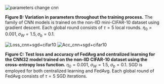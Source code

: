 ![parameters change cnn](https://github.com/user-attachments/assets/89723aee-83f0-4f3f-aea7-d74e6ab1ee35)

**Figure B: Variation in parameters throughout the training process.** The family of CNN models is trained on the non-IID mini-CIFAR-10 dataset using gradient descent. Each global round consists of $\tau=5$ local rounds. $\eta_0 = 0.001, \sigma_W=1.5, \sigma_b = 0.1$.  

![Loss_cnn+sgd+cifar10](https://github.com/user-attachments/assets/897d25ae-7368-49f8-b158-1f360cd78a35) ![Acc_cnn+sgd+cifar10](https://github.com/user-attachments/assets/2dd937d9-0dda-49dc-943c-c3aa6a7b19d7)

**Figure C: Test loss and accuracy of FedAvg and centralized learning for the CNN32 model trained on the non-IID CIFAR-10 dataset using the cross-entropy loss function.** $\eta_0 = 0.001$, $\sigma_{W} = 1.5$, $\sigma_{b}=0.1$. SGD is employed for both centralized learning and FedAvg. Each global round of FedAvg consists of $\tau = 5$ SGD iterations.
